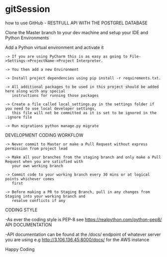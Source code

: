 # gitSession
how to use GitHub - RESTFULL API WITH THE POSTGREL DATABASE


Clone the Master branch to your dev machine and setup your IDE and Python Environments

Add a Python virtual environment and activate it

    -> If you are using PyCharm this is as easy as going to File->Settings->ProjectName->Project Interpreter.
    
    -> You then add a new Environment
    
    -> Install project dependencies using pip install -r requirements.txt.
    
    -> All additional packages to be used in this project should be added here along with any special 
       instructions for running those packages
      
    -> Create a file called local_settings.py in the settings folder if you need to use local developer settings,
       this file will not be committed as it is set to be ignored in the .ignore file
    
    -> Run migrations python manage.py migrate
    
DEVELOPMENT
CODING WORKFLOW

    -> Never commit to Master or make a Pull Request without express permission from project lead
    
    -> Make all your branches from the staging branch and only make a Pull Request when you are satisfied with 
       your own working branch
       
    -> Commit code to your working branch every 30 mins or at logical points whichever comes 
       first
      
    -> Before making a PR to Staging Branch, pull in any changes from Staging into your working branch and
       resolve conflicts if any

CODING STYLE

-As ever the coding style is PEP-8 see https://realpython.com/python-pep8/
API DOCUMENTATION

-API documentation can be found at the /docs/ endpoint of whatever server you are using e.g http://3.106.136.45:8000/docs/ for the AWS instance

Happy Coding
